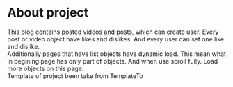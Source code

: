 # About project
<div>This blog contains posted videos and posts, which can create user.
Every post or video object have likes and dislikes. And every user can set one like and dislike.</div>
<div>Additionally pages that have list objects have dynamic load. This mean what in begining page has only part of objects. And when use scroll fully. Load more objects on this page.</div>

<div>Template of project been take from TemplateTo</div>
